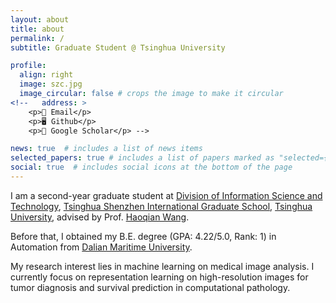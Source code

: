 ```yaml
---
layout: about
title: about
permalink: /
subtitle: Graduate Student @ Tsinghua University

profile:
  align: right
  image: szc.jpg
  image_circular: false # crops the image to make it circular
<!--   address: >
    <p>📧 Email</p>
    <p>🖥︎ Github</p>
    <p>📖 Google Scholar</p> -->

news: true  # includes a list of news items
selected_papers: true # includes a list of papers marked as "selected={true}"
social: true  # includes social icons at the bottom of the page
---
```

<!-- 
Write your biography here. Tell the world about yourself. Link to your favorite [subreddit](http://reddit.com). You can put a picture in, too. The code is already in, just name your picture `prof_pic.jpg` and put it in the `img/` folder.

Put your address / P.O. box / other info right below your picture. You can also disable any these elements by editing `profile` property of the YAML header of your `_pages/about.md`. Edit `_bibliography/papers.bib` and Jekyll will render your [publications page](/al-folio/publications/) automatically.

Link to your social media connections, too. This theme is set up to use [Font Awesome icons](http://fortawesome.github.io/Font-Awesome/) and [Academicons](https://jpswalsh.github.io/academicons/), like the ones below. Add your Facebook, Twitter, LinkedIn, Google Scholar, or just disable all of them.

 -->
I am a second-year graduate student at [Division of Information Science and Technology](https://www.sigs.tsinghua.edu.cn/en/faculty_list/list.htm?key=), [Tsinghua Shenzhen International Graduate School](https://www.sigs.tsinghua.edu.cn/en/), [Tsinghua University](https://www.tsinghua.edu.cn/en/), advised by Prof. [Haoqian Wang](https://www.sigs.tsinghua.edu.cn/whq_en/main.htm).
<!-- I am also a research intern at [Secure Learning Lab](https://aisecure.github.io/), [UIUC](https://illinois.edu/), advised by Prof. [Bo Li](https://aisecure.github.io/) and was a research intern at [SCLBD](http://scl.sribd.cn/index.html), [CUHK-Shenzhen](https://www.cuhk.edu.cn/en), advised by Prof. [Baoyuan Wu](https://sites.google.com/site/baoyuanwu2015/). -->
Before that, I obtained my B.E. degree (GPA: 4.22/5.0, Rank: 1) in Automation from [Dalian Maritime University](http://english.dlmu.edu.cn/).

My research interest lies in machine learning on medical image analysis. I currently focus on representation learning on high-resolution images for tumor diagnosis and survival prediction in computational pathology.
<!-- My long-term goal is to make machine learning algorithms robust and interpretable. -->

